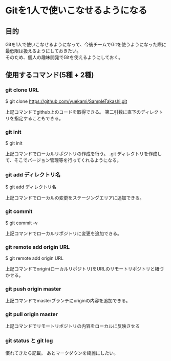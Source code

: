 # Gitを1人で使いこなせるようになる

## 目的
Gitを1人で使いこなせるようになって、今後チームでGitを使うようになった際に最低限は扱えるようにしておきたい。 <br/>
そのため、個人の趣味開発でGitを使えるようにしておく。

## 使用するコマンド(5種 + 2種)

### git clone URL

$ git clone https://github.com/yuekami/SampleTakashi.git

上記コマンドでgithub上のコードを取得できる。
第二引数に直下のディレクトリを指定することもできる。

### git init

$ git init

上記コマンドでローカルリポジトリの作成を行う。
.git ディレクトリを作成して、そこでバージョン管理等を行ってくれるようになる。

### git add ディレクトリ名

$ git add ディレクトリ名

上記コマンドでローカルの変更をステージングエリアに追加できる。

### git commit

$ git commit -v

上記コマンドでローカルリポジトリに変更を追加できる。

### git remote add origin URL

$ git remote add origin URL

上記コマンドでorigin(ローカルリポジトリ)をURLのリモートリポジトリと紐づかせる。

### git push origin master

上記コマンドでmasterブランチにoriginの内容を追加できる。

### git pull origin master

上記コマンドでリモートリポジトリの内容をローカルに反映させる

### git status と git log

慣れてきたら記載。
あとマークダウンを綺麗にしたい。
